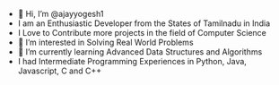 - 👋 Hi, I’m @ajayyogesh1
- I am an Enthusiastic Developer from the States of Tamilnadu in India 
- I Love to Contribute more projects in the field of Computer Science
- 👀 I’m interested in Solving Real World Problems
- 🌱 I’m currently learning Advanced Data Structures and Algorithms
- I had Intermediate Programming Experiences in Python, Java, Javascript, C and C++





<!---
ajayyogesh1/ajayyogesh1 is a ✨ special ✨ repository because its `README.md` (this file) appears on your GitHub profile.
You can click the Preview link to take a look at your changes.
--->
